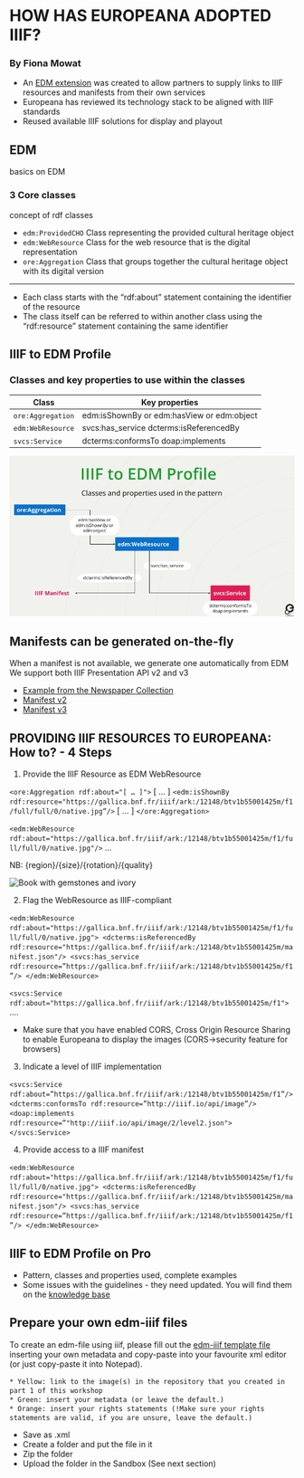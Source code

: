 # HOW HAS EUROPEANA ADOPTED IIIF?
### By Fiona Mowat

* An [EDM extension](https://europeana.atlassian.net/wiki/spaces/EF/pages/2189262924/EDM+IIIF+EDM+classes+and+properties) was created to allow partners to supply links to IIIF resources and manifests from their own services 
* Europeana has reviewed its technology stack to be aligned with IIIF standards
* Reused available IIIF solutions for display and playout

## EDM 

basics on EDM

### 3 Core classes

concept of rdf classes

* `edm:ProvidedCHO` Class representing the provided cultural heritage object
* `edm:WebResource` Class for the web resource that is the digital representation
* `ore:Aggregation` Class that groups together the cultural heritage object with its digital version
---
* Each class starts with the “rdf:about” statement containing the identifier of the resource
* The class itself can be referred to within another class using the “rdf:resource” statement containing the same identifier

## IIIF to EDM Profile
### Classes and key properties to use within the classes 

 Class | Key properties
 ----------- | ----------- 
`ore:Aggregation` | edm:isShownBy or edm:hasView or edm:object 
`edm:WebResource` | svcs:has_service dcterms:isReferencedBy
`svcs:Service` | dcterms:conformsTo doap:implements

![Classes and properties used in the pattern](img/iiif_pattern.jpg)

## Manifests can be generated on-the-fly

When a manifest is not available, we generate one automatically from EDM
We support both IIIF Presentation API v2 and v3

- [Example from the Newspaper Collection](https://www.europeana.eu/en/item/9200355/BibliographicResource_3000096341989)
- [Manifest v2](https://iiif.europeana.eu/presentation/9200355/BibliographicResource_3000096341989/manifest)
- [Manifest v3](https://iiif.europeana.eu/presentation/9200355/BibliographicResource_3000096341989/manifest?format=3)

## PROVIDING IIIF RESOURCES TO EUROPEANA: How to? - 4 Steps

1. Provide the IIIF Resource as EDM WebResource

`<ore:Aggregation rdf:about="[ … ]">`
[ … ]
`<edm:isShownBy rdf:resource="https://gallica.bnf.fr/iiif/ark:/12148/btv1b55001425m/f1/full/full/0/native.jpg”/>`
[ … ]
`</ore:Aggregation>`

`<edm:WebResource rdf:about="https://gallica.bnf.fr/iiif/ark:/12148/btv1b55001425m/f1/full/full/0/native.jpg"/>`
…

NB: {region}/{size}/{rotation}/{quality}

![Book with gemstones and ivory](img/BnF_livre.jpg)

2. Flag the WebResource as IIIF-compliant

`<edm:WebResource rdf:about="https://gallica.bnf.fr/iiif/ark:/12148/btv1b55001425m/f1/full/full/0/native.jpg">
<dcterms:isReferencedBy rdf:resource="https://gallica.bnf.fr/iiif/ark:/12148/btv1b55001425m/manifest.json"/>
<svcs:has_service rdf:resource=”https://gallica.bnf.fr/iiif/ark:/12148/btv1b55001425m/f1”/>
</edm:WebResource>`

`<svcs:Service rdf:about="https://gallica.bnf.fr/iiif/ark:/12148/btv1b55001425m/f1">`
....

* Make sure that you have enabled CORS, Cross Origin Resource Sharing to enable Europeana to display the images (CORS->security feature for browsers)

3. Indicate a level of IIIF implementation

`<svcs:Service rdf:about=”https://gallica.bnf.fr/iiif/ark:/12148/btv1b55001425m/f1”/>
 <dcterms:conformsTo rdf:resource=”http://iiif.io/api/image”/>
 <doap:implements rdf:resource=”"http://iiif.io/api/image/2/level2.json">
</svcs:Service>`

4. Provide access to a IIIF manifest

`<edm:WebResource rdf:about="https://gallica.bnf.fr/iiif/ark:/12148/btv1b55001425m/f1/full/full/0/native.jpg">
<dcterms:isReferencedBy rdf:resource="https://gallica.bnf.fr/iiif/ark:/12148/btv1b55001425m/manifest.json"/>
<svcs:has_service rdf:resource=”https://gallica.bnf.fr/iiif/ark:/12148/btv1b55001425m/f1”/>
</edm:WebResource>`

## IIIF to EDM Profile on Pro

* Pattern, classes and properties used, complete examples 
* Some issues with the guidelines - they need updated. You will find them on the [knowledge base](https://europeana.atlassian.net/wiki/spaces/EF/pages/2189262924/EDM+IIIF+EDM+classes+and+properties)

## Prepare your own edm-iiif files

To create an edm-file using iiif, please fill out the [edm-iiif template file](https://docs.google.com/document/d/1hAiXhP2MdnJZPbmBG8hcaKLwAHnuCADi-m0hAVYubp0/edit) inserting your own metadata and copy-paste into your favourite xml editor (or just copy-paste it into Notepad).
```
* Yellow: link to the image(s) in the repository that you created in part 1 of this workshop
* Green: insert your metadata (or leave the default.)
* Orange: insert your rights statements (!Make sure your rights statements are valid, if you are unsure, leave the default.)
```
* Save as .xml
* Create a folder and put the file in it
* Zip the folder
* Upload the folder in the Sandbox (See next section)
